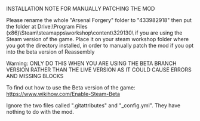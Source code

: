 INSTALLATION NOTE FOR MANUALLY PATCHING THE MOD

Please rename the whole "Arsenal Forgery" folder to "433982918" then put the folder at Drive:\Program Files (x86)\Steam\steamapps\workshop\content\329130\ if you are using the Steam version of the game. Place it on your steam workshop folder where you got the directory installed, in order to manually patch the mod if you opt into the beta version of Reassembly

Warning: ONLY DO THIS WHEN YOU ARE USING THE BETA BRANCH VERSION RATHER THAN THE LIVE VERSION AS IT COULD CAUSE ERRORS AND MISSING BLOCKS

To find out how to use the Beta version of the game: https://www.wikihow.com/Enable-Steam-Beta

Ignore the two files called ".gitattributes" and "_config.yml". They have nothing to do with the mod.
